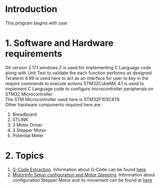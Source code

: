 # Introduction 
This program begins with user 

# 1. Software and Hardware requirements 
Git version 2.17.1.windows.2 is used for implementing C Language code along with Unit Test to validate the each function performs as designed 
Teraterm 4.99 is used here to act as an interface for user to key in the require commands to execute actions
STM32CubeMX 4.1 is used to implement C Language code to configure microcontroller peripherals on STM32 Microcontroller \
The STM Microcontroller used here is STM32F103C8T6 \
Other hardware components required here are : 
1) Breadboard 
2) STLINK 
3) 3 Motor Driver 
4) 3 Stepper Motor 
5) Potential Meter 

# 2. Topics
1. [G-Code Extraction](https://github.com/AndyIsMe/3D_PCB_Laser_Printer/tree/DrawLine/Src/GcodeExtraction). Information about G-Code can be found [here](https://en.wikipedia.org/wiki/G-code)
2. [MotorInfo Setup configuration and Motor Stepping](https://github.com/AndyIsMe/3D_PCB_Laser_Printer/tree/DrawLine/Src/StepperMotor).
Information about configuration Stepper Motor and its movement can be found at [here](https://github.com/rex11091/3D_PCB_Laser_Printer/wiki)

    
